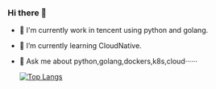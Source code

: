 
### Hi there 👋
    
- 🔭 I'm currently work in tencent using python and golang.
- 🌱 I’m currently learning CloudNative.
- 💬 Ask me about python,golang,dockers,k8s,cloud······
    
    
    [![Top Langs](https://github-readme-stats.vercel.app/api/top-langs/?username=DomineCore)](https://github.com/DomineCore/github-readme-stats)

<!-- 
<img align="right" src="https://github-readme-stats.vercel.app/api?username=DomineCore&show_icons=true&icon_color=CE1D2D&text_color=718096&bg_color=ffffff&hide_title=true" />

 -->
